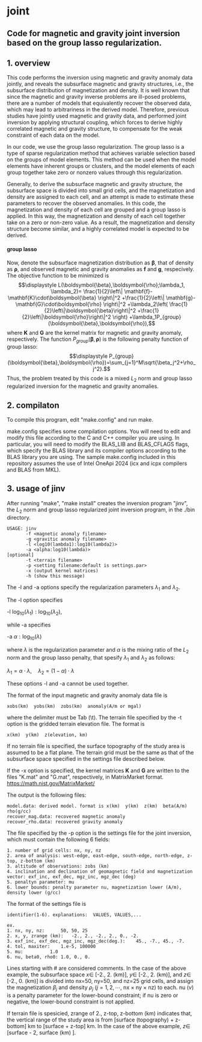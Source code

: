 # joint

## Code for magnetic and gravity joint inversion based on the group lasso regularization.

## 1. overview
This code performs the inversion using magnetic and gravity anomaly data jointly, and reveals the subsurface magnetic and gravity structures, i.e., the subsurface distribution of magnetization and density. It is well known that since the magnetic and gravity inverse problems are ill-posed problems, there are a number of models that equivalently recover the observed data, which may lead to arbitrariness in the derived model. Therefore, previous studies have jointly used magnetic and gravity data, and performed joint inversion by applying structural coupling, which forces to derive highly correlated magnetic and gravity structure, to compensate for the weak constraint of each data on the model.

In our code, we use the group lasso regularization. The group lasso is a type of sparse regularization method that achieves variable selection based on the groups of model elements. This method can be used when the model elements have inherent groups or clusters, and the model elements of each group together take zero or nonzero values through this regularization.

Generally, to derive the subsurface magnetic and gravity structure, the subsurface space is divided into small grid cells, and the magnetization and density are assigned to each cell, and an attempt is made to estimate these parameters to recover the observed anomalies. In this code, the magnetization and density of each cell are grouped and a group lasso is applied. In this way, the magnetization and density of each cell together take on a zero or non-zero value. As a result, the magnetization and density structure become similar, and a highly correlated model is expected to be derived.

#### group lasso
Now, denote the subsurface magnetization distribution as $\boldsymbol{\beta}$, that of density as $\boldsymbol{\rho}$, and observed magnetic and gravity anomalies as $\mathbf{f}$ and $\mathbf{g}$, respecively.
The objective function to be minimized is
$$\displaystyle
L(\boldsymbol{\beta},\boldsymbol{\rho};\lambda_1, \lambda_2)=
\frac{1}{2}\left\|
	\mathbf{f}-\mathbf{K}\cdot\boldsymbol{\beta}
\right\|^2
+\frac{1}{2}\left\|
	\mathbf{g}-\mathbf{G}\cdot\boldsymbol{\rho}
\right\|^2
+\lambda_2\left(
	\frac{1}{2}\left\|\boldsymbol{\beta}\right\|^2
	+\frac{1}{2}\left\|\boldsymbol{\rho}\right\|^2
 \right)
+\lambda_1P_{group}(\boldsymbol{\beta},\boldsymbol{\rho}),$$
where $\mathbf{K}$ and $\mathbf{G}$ are the kernel matrix for magnetic and gravity anomaly, respectively.
The function $P_{group}(\boldsymbol{\beta},\boldsymbol{\rho})$ is the following penalty function of group lasso:
$$\displaystyle
P_{group}(\boldsymbol{\beta},\boldsymbol{\rho})=\sum_{j=1}^M\sqrt{\beta_j^2+\rho_j^2}.$$
Thus, the problem treated by this code is a mixed $L_2$ norm and group lasso regularized inversion for the magnetic and gravity anomalies.

## 2. compilaton
To compile this program, edit "make.config" and run make.

make.config specifies some compilation options. You will need to edit and modify this file according to the C and C++ compiler you are using. In particular, you will need to modify the BLAS_LIB and BLAS_CFLAGS flags, which specify the BLAS library and its compiler options according to the BLAS library you are using.
The sample make.config included in this repository assumes the use of Intel OneApi 2024 (icx and icpx compilers and BLAS from MKL).

## 3. usage of jinv
After running "make", "make install" creates the inversion program "jinv", the $L_2$ norm and group lasso regularized joint inversion program, in the ./bin directory.

    USAGE: jinv
           -f <magnetic anomaly filename>
           -g <gravitic anomaly filename>
           -l <log10(lambda1):log10(lambda2)>
           -a <alpha:log10(lambda)>
    [optional]
           -t <terrain filename>
           -p <setting filename:default is settings.par>
           -x (output kernel matrices)
           -h (show this message)

The -l and -a options specify the regularization parameters $\lambda_1$ and $\lambda_2$.

The -l option specifies

-l $\log_{10}(\lambda_1):\log_{10}(\lambda_2)$,

while -a specifies

-a $\alpha:\log_{10}(\lambda)$

where $\lambda$ is the regularization parameter and $\alpha$ is the mixing ratio of the $L_2$ norm and the group lasso penalty, that spesify $\lambda_1$ and $\lambda_2$ as follows:

$\lambda_1=\alpha\cdot\lambda,\quad \lambda_2=(1-\alpha)\cdot\lambda$

These options -l and -a cannot be used together.

The format of the input magnetic and gravity anomaly data file is

    xobs(km)  yobs(km)  zobs(km)  anomaly(A/m or mgal)

where the delimiter must be Tab (\t).
The terrain file specified by the -t option is the gridded terrain elevation file. The format is

    x(km)  y(km)  z(elevation, km)
If no terrain file is specified, the surface topography of the study area is assumed to be a flat plane. The terrain grid must be the same as that of the subsurface space specified in the settings file described below.

If the -x option is specified, the kernel matrices $\mathbf{K}$ and $\mathbf{G}$ are written to the files "K.mat" and "G.mat", respectively, in MatrixMarket format.
https://math.nist.gov/MatrixMarket/



The output is the following files:

    model.data: derived model. format is x(km)  y(km)  z(km)  beta(A/m)  rho(g/cc)
    recover_mag.data: recovered magnetic anomaly
    recover_rho.data: recovered gravity anomaly

The file specified by the -p option is the settings file for the joint inversion, which must contain the following 6 fields:

    1. number of grid cells: nx, ny, nz
    2. area of analysis: west-edge, east-edge, south-edge, north-edge, z-top, z-bottom (km)
    3. altitude of observations: zobs (km)
    4. inclination and declination of geomagnetic field and magnetization vector: exf_inc, exf_dec, mgz_inc, mgz_dec (deg)
    5. penaltyn parameter: mu
    6. lower bounds: penalty parameter nu, magnetization lower (A/m), density lower (g/cc)

The format of the settings file is

    identifier(1-6). explanations:	VALUES, VALUES,...
    
    ex.
    1. nx, ny, nz:		50, 50, 25
    2. x, y, zrange (km):	-2., 2., -2., 2., 0., -2.
    3. exf_inc, exf_dec, mgz_inc, mgz_dec(deg.):	45., -7., 45., -7.
    4. tol, maxiter:	1.e-5, 100000
    5. mu:			1.0
    6. nu, beta0, rho0:	1.0, 0., 0.

Lines starting with # are considered comments.
In the case of the above example, the subsurface space $x\in$ [-2., 2. (km)], $y\in$ [-2., 2. (km)], and $z\in$ [-2., 0. (km)] is divided into nx=50, ny=50, and nz=25 grid cells, and assign the magnetization $\beta_j$ and density $\rho_j$ ($j=1,2,\cdots,$ nx $\times$ ny $\times$ nz) to each. nu ($\nu$) is a penalty parameter for the lower-bound constraint; if nu is zero or negative, the lower-bound constraint is not applied.

If terrain file is spesicied, zrange of 2., z-top, z-bottom (km) indicates that, the vertical range of the study area is from [surface (topography) + z-bottom] km to [surface + z-top] km.
In the case of the above example, $z\in$ [surface - 2, surface (km) ].
